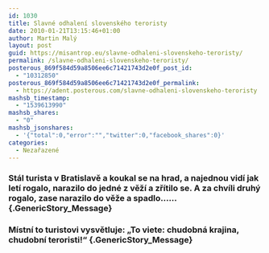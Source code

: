 ```yaml
---
id: 1030
title: Slavné odhalení slovenského teroristy
date: 2010-01-21T13:15:46+01:00
author: Martin Malý
layout: post
guid: https://misantrop.eu/slavne-odhaleni-slovenskeho-teroristy/
permalink: /slavne-odhaleni-slovenskeho-teroristy/
posterous_869f584d59a8506ee6c71421743d2e0f_post_id:
  - "10312850"
posterous_869f584d59a8506ee6c71421743d2e0f_permalink:
  - https://adent.posterous.com/slavne-odhaleni-slovenskeho-teroristy
mashsb_timestamp:
  - "1539613990"
mashsb_shares:
  - "0"
mashsb_jsonshares:
  - '{"total":0,"error":"","twitter":0,"facebook_shares":0}'
categories:
  - Nezařazené
---
```

### St&aacute;l turista v Bratislavě a koukal se na hrad, a najednou vid&iacute; jak let&iacute; rogalo, narazilo do jedn&eacute; z věž&iacute; a zř&iacute;tilo se. A za chv&iacute;li druh&yacute; rogalo, zase narazilo do věže a spadlo.<span class="text_exposed_hide">&#8230;</span><span class="text_exposed_show">.. </span> {.GenericStory_Message}

### <span class="text_exposed_show">M&iacute;stn&iacute; to turistovi vysvětluje: &#8222;To viete: chudobn&aacute; krajina, chudobn&iacute; teroristi!&#8220;</span> {.GenericStory_Message}